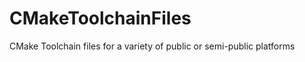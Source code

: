 CMakeToolchainFiles
===================

CMake Toolchain files for a variety of public or semi-public platforms